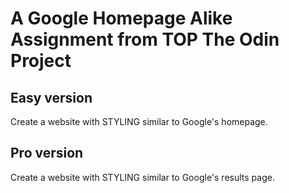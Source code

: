 # A Google Homepage Alike Assignment from TOP The Odin Project

## Easy version

Create a website with STYLING similar to Google's homepage.

## Pro version

Create a website with STYLING similar to Google's results page.
